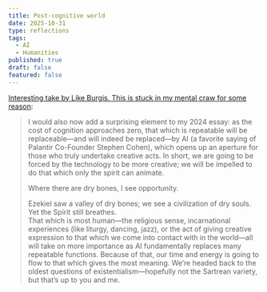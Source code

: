 ```yaml
---
title: Post-cognitive world
date: 2025-10-31
type: reflections
tags:
  - AI
  - Humanities
published: true
draft: false
featured: false
---
```

[Interesting take by Like Burgis. This is stuck in my mental craw for some reason](https://read.lukeburgis.com/p/spirit-and-the-cost-of-cognition?utm_source=share&utm_medium=android&r=1eft5&triedRedirect=true):

> I would also now add a surprising element to my 2024 essay: as the cost of cognition approaches zero, that which is repeatable will be replaceable—and will indeed be replaced—by AI (a favorite saying of Palantir Co-Founder Stephen Cohen), which opens up an aperture for those who truly undertake creative acts. In short, we are going to be forced by the technology to be more creative; we will be impelled to do that which only the spirit can animate.
> 
> Where there are dry bones, I see opportunity.
> 
> Ezekiel saw a valley of dry bones; we see a civilization of dry souls. Yet the Spirit still breathes.  
> That which is most human—the religious sense, incarnational experiences (like liturgy, dancing, jazz), or the act of giving creative expression to that which we come into contact with in the world—all will take on more importance as AI fundamentally replaces many repeatable functions. Because of that, our time and energy is going to flow to that which gives the most meaning. We’re headed back to the oldest questions of existentialism—hopefully not the Sartrean variety, but that’s up to you and me.